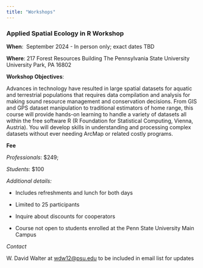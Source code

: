```yaml
---
title: "Workshops"
---
```


### Applied Spatial Ecology in R Workshop


**When**:  September 2024 - In person only; exact dates TBD

**Where**: 217 Forest Resources Building
           The Pennsylvania State University
           University Park, PA 16802

**Workshop Objectives**:

Advances in technology have resulted in large spatial datasets for aquatic and terrestrial populations that requires data compilation and analysis for making sound resource management and conservation decisions. From GIS and GPS dataset manipulation to traditional estimators of home range, this course will provide hands-on learning to handle a variety of datasets all within the free software R (R Foundation for Statistical Computing, Vienna, Austria). You will develop skills in understanding and processing complex datasets without ever needing ArcMap or related costly programs.

**Fee**

*Professionals*: $249; 

*Students*: $100

*Additional details:*

- Includes refreshments and lunch for both days

- Limited to 25 participants

- Inquire about discounts for cooperators

- Course not open to students enrolled at the Penn State University Main Campus

*Contact*

W. David Walter at wdw12@psu.edu to be included in email list for updates

